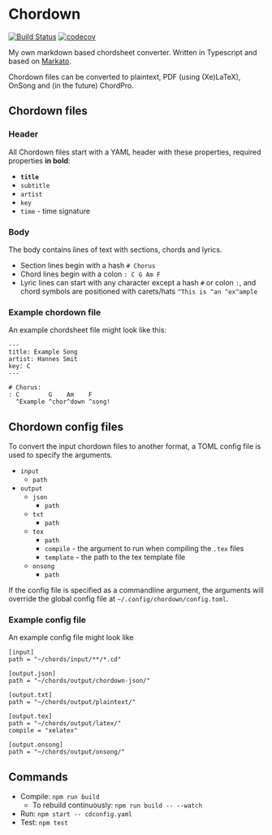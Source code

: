 # Chordown

[![Build Status](https://travis-ci.com/Hasnep/chordown.svg?branch=master)](https://travis-ci.com/Hasnep/chordown)
[![codecov](https://codecov.io/gh/Hasnep/chordown/branch/master/graph/badge.svg)](https://codecov.io/gh/Hasnep/chordown)

My own markdown based chordsheet converter. Written in Typescript and based on [Markato](https://markato.studio/).

Chordown files can be converted to plaintext, PDF (using (Xe)LaTeX), OnSong and (in the future) ChordPro.

## Chordown files

### Header

All Chordown files start with a YAML header with these properties, required properties **in bold**:

- **`title`**
- `subtitle`
- `artist`
- `key`
- `time` - time signature

### Body

The body contains lines of text with sections, chords and lyrics.

- Section lines begin with a hash
  `# Chorus`
- Chord lines begin with a colon
  `: C G Am F`
- Lyric lines can start with any character except a hash `#` or colon `:`, and chord symbols are positioned with carets/hats
  `^This is ^an ^ex^ample`

### Example chordown file

An example chordsheet file might look like this:

```
---
title: Example Song
artist: Hannes Smit
key: C
---

# Chorus:
: C        G    Am    F
  ^Example ^chor^down ^song!
```

## Chordown config files

To convert the input chordown files to another format, a TOML config file is used to specify the arguments.

- `input`
  - `path`
- `output`
  - `json`
    - `path`
  - `txt`
    - `path`
  - `tex`
    - `path`
    - `compile` - the argument to run when compiling the `.tex` files
    - `template` - the path to the tex template file
  - `onsong`
    - `path`

If the config file is specified as a commandline argument, the arguments will override the global config file at `~/.config/chordown/config.toml`.

### Example config file

An example config file might look like

```
[input]
path = "~/chords/input/**/*.cd"

[output.json]
path = "~/chords/output/chordown-json/"

[output.txt]
path = "~/chords/output/plaintext/"

[output.tex]
path = "~/chords/output/latex/"
compile = "xelatex"

[output.onsong]
path = "~/chords/output/onsong/"
```

## Commands

- Compile: `npm run build`
  - To rebuild continuously: `npm run build -- --watch`
- Run: `npm start -- cdconfig.yaml`
- Test: `npm test`
